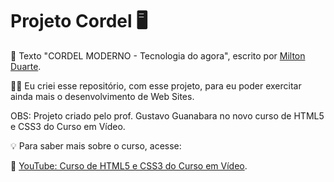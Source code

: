 # Projeto Cordel :desktop_computer:

:page_with_curl: Texto "CORDEL MODERNO - Tecnologia do agora", escrito por [Milton Duarte](https://www.recantodasletras.com.br/poesias/3186743).



 :man_technologist: Eu criei esse repositório, com esse projeto, para eu poder exercitar ainda mais o desenvolvimento de Web Sites.



OBS: Projeto criado pelo prof. Gustavo Guanabara no novo curso de HTML5 e CSS3 do Curso em Vídeo. 

💡 Para saber mais sobre o curso, acesse: 

:link: [YouTube: Curso de HTML5 e CSS3 do Curso em Vídeo](https://youtube.com/playlist?list=PLHz_AreHm4dkZ9-atkcmcBaMZdmLHft8n).
